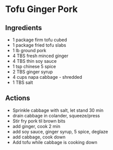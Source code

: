 # Tofu Ginger Pork

## Ingredients
* 1 package firm tofu cubed
* 1 package fried tofu slabs
* 1 lb ground pork
* 4 TBS fresh minced ginger
* 4 TBS thin soy sauce
* 1 tsp chinese 5 spice
* 2 TBS ginger syrup
* 4 cups napa cabbage - shredded
* 1 TBS salt

## Actions
* Sprinkle cabbage with salt, let stand 30 min
* drain cabbage in colander, squeeze/press
* Stir fry pork til brown bits
* add ginger, cook 2 min
* add soy sauce, ginger syrup, 5 spice, deglaze
* add cabbage, cook down
* Add tofu while cabbage is cooking down

